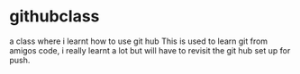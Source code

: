 # githubclass
a class where i learnt how to use git hub
This is used to learn git from amigos code, i really learnt a lot but will have to revisit the git hub set up for push.
